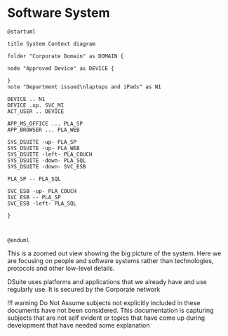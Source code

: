 # Software System

```plantuml
@startuml

title System Context diagram

folder "Corporate Domain" as DOMAIN {

node "Approved Device" as DEVICE {

}
note "Department issued\nlaptops and iPads" as N1

DEVICE .. N1
DEVICE .up. SVC_MI 
ACT_USER .. DEVICE 

APP_MS_OFFICE ... PLA_SP
APP_BROWSER ... PLA_WEB

SYS_DSUITE -up- PLA_SP 
SYS_DSUITE -up- PLA_WEB 
SYS_DSUITE -left- PLA_COUCH 
SYS_DSUITE -down- PLA_SQL 
SYS_DSUITE -down- SVC_ESB 

PLA_SP -- PLA_SQL  

SVC_ESB -up- PLA_COUCH 
SVC_ESB -- PLA_SP 
SVC_ESB -left- PLA_SQL 

}



@enduml
```

This is a zoomed out view showing the big picture of the system. Here we are focusing on people and software systems rather than technologies, protocols and other low-level details.

DSuite uses platforms and applications that we already have and use regularly use. It is secured by the Corporate network


!!! warning
    Do Not Assume subjects not explicitly included in these documents
    have not been considered. This documentation is capturing subjects that
    are not self evident or topics that have come up during development
    that have needed some explanation
